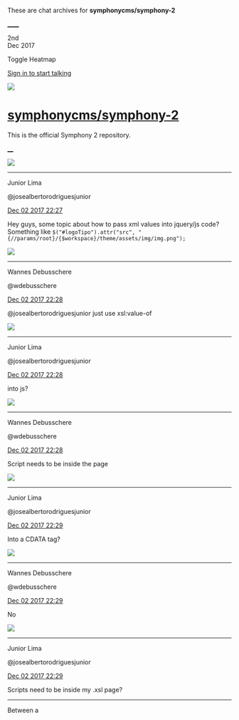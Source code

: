 These are chat archives for **symphonycms/symphony-2**

[__](/symphonycms/symphony-2/archives/2017/12/03)[__](/symphonycms/symphony-2/archives/2017/12/01)

2nd  
Dec 2017

Toggle Heatmap

[Sign in to start talking](/login?action=login&button=archive-login)

![](https://avatars-02.gitter.im/group/iv/3/57542c45c43b8c601977197e?s=48)

#  [symphonycms/symphony-2](/symphonycms/symphony-2)

This is the official Symphony 2 repository.

[ __](/orgs/symphonycms/rooms "More symphonycms rooms")

![](https://avatars2.githubusercontent.com/u/8875485?v=4&s=30)

____

Junior Lima

@josealbertorodriguesjunior

[Dec 02 2017
22:27](https://gitter.im/symphonycms/symphony-2?at=5a2328ba540c78242d7803bd)

Hey guys, some topic about how to pass xml values into jquery/js code?
Something like `$("#logoTipo").attr("src",
"{//params/root}/{$workspace}/theme/assets/img/img.png");`

![](https://avatars1.githubusercontent.com/u/4136426?v=4&s=30)

____

Wannes Debusschere

@wdebusschere

[Dec 02 2017
22:28](https://gitter.im/symphonycms/symphony-2?at=5a232913cc1d527f6be2d6a9)

@josealbertorodriguesjunior just use xsl:value-of

![](https://avatars2.githubusercontent.com/u/8875485?v=4&s=30)

____

Junior Lima

@josealbertorodriguesjunior

[Dec 02 2017
22:28](https://gitter.im/symphonycms/symphony-2?at=5a232926540c78242d780584)

into js?

![](https://avatars1.githubusercontent.com/u/4136426?v=4&s=30)

____

Wannes Debusschere

@wdebusschere

[Dec 02 2017
22:28](https://gitter.im/symphonycms/symphony-2?at=5a232929ffa3e37919eb034a)

Script needs to be inside the page

![](https://avatars2.githubusercontent.com/u/8875485?v=4&s=30)

____

Junior Lima

@josealbertorodriguesjunior

[Dec 02 2017
22:29](https://gitter.im/symphonycms/symphony-2?at=5a23293b3ae2aa6b3f7b7830)

Into a CDATA tag?

![](https://avatars1.githubusercontent.com/u/4136426?v=4&s=30)

____

Wannes Debusschere

@wdebusschere

[Dec 02 2017
22:29](https://gitter.im/symphonycms/symphony-2?at=5a232941ba39a53f1a11b620)

No

![](https://avatars2.githubusercontent.com/u/8875485?v=4&s=30)

____

Junior Lima

@josealbertorodriguesjunior

[Dec 02 2017
22:29](https://gitter.im/symphonycms/symphony-2?at=5a23295871ad3f87365ae2ea)

Scripts need to be inside my .xsl page?

____

Between a  <script> tag?

![](https://avatars1.githubusercontent.com/u/4136426?v=4&s=30)

____

Wannes Debusschere

@wdebusschere

[Dec 02 2017
22:30](https://gitter.im/symphonycms/symphony-2?at=5a232971cc1d527f6be2d866)

Yes

____

Boa sorte :h

![](https://avatars2.githubusercontent.com/u/8875485?v=4&s=30)

____

Junior Lima

@josealbertorodriguesjunior

[Dec 02 2017
22:35](https://gitter.im/symphonycms/symphony-2?at=5a232aac232e79134dfefb5b)

Ok, i'll try to do this and report my results

____

@wdebusschere obrigado pela força meu amigo

____

:D

![](https://avatars2.githubusercontent.com/u/8875485?v=4&s=30)

____

Junior Lima

@josealbertorodriguesjunior

[Dec 02 2017
22:50](https://gitter.im/symphonycms/symphony-2?at=5a232e28232e79134dff0b69)

@wdebusschere put the script into my xsl page doesn't work

____

I solved it passing the full URL to src attr

_

